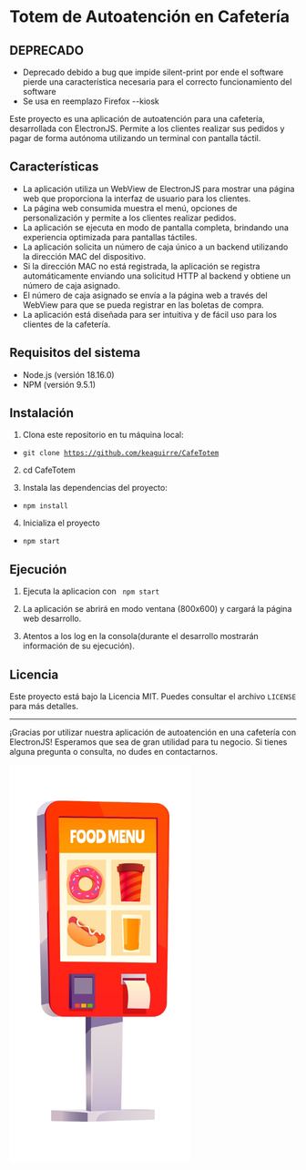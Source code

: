 # Totem de Autoatención en Cafetería 
## DEPRECADO
- Deprecado debido a bug que impide silent-print por ende el software pierde una característica necesaria para el correcto funcionamiento del software
- Se usa en reemplazo Firefox --kiosk

Este proyecto es una aplicación de autoatención para una cafetería, desarrollada con ElectronJS. Permite a los clientes realizar sus pedidos y pagar de forma autónoma utilizando un terminal con pantalla táctil.

## Características

- La aplicación utiliza un WebView de ElectronJS para mostrar una página web que proporciona la interfaz de usuario para los clientes.
- La página web consumida muestra el menú, opciones de personalización y permite a los clientes realizar pedidos.
- La aplicación se ejecuta en modo de pantalla completa, brindando una experiencia optimizada para pantallas táctiles.
- La aplicación solicita un número de caja único a un backend utilizando la dirección MAC del dispositivo.
- Si la dirección MAC no está registrada, la aplicación se registra automáticamente enviando una solicitud HTTP al backend y obtiene un número de caja asignado.
- El número de caja asignado se envía a la página web a través del WebView para que se pueda registrar en las boletas de compra.
- La aplicación está diseñada para ser intuitiva y de fácil uso para los clientes de la cafetería.


## Requisitos del sistema

- Node.js (versión 18.16.0)
- NPM (versión 9.5.1)

## Instalación

1. Clona este repositorio en tu máquina local:
- <code>git clone https://github.com/keaguirre/CafeTotem</code>
2. cd CafeTotem<br>

3. Instala las dependencias del proyecto:
- <code>npm install</code>
4. Inicializa el proyecto
- <code>npm start</code>

## Ejecución

1. Ejecuta la aplicacion con <code> npm start </code>

2. La aplicación se abrirá en modo ventana (800x600) y cargará la página web desarrollo.

3. Atentos a los log en la consola(durante el desarrollo mostrarán información de su ejecución).

<!-- 3. Sigue las instrucciones en la página web para realizar pedidos y realizar el pago. -->


## Licencia

Este proyecto está bajo la Licencia MIT. Puedes consultar el archivo `LICENSE` para más detalles.

---
¡Gracias por utilizar nuestra aplicación de autoatención en una cafetería con ElectronJS! Esperamos que sea de gran utilidad para tu negocio. Si tienes alguna pregunta o consulta, no dudes en contactarnos.

<img height="700px" src="pages/media/totemImg.png" alt="Pantalla de autoatencion">

